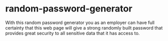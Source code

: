# random-password-generator
With this random password generator you as an employer can have full certainty that this web page will give a strong randomly built password that provides great security to all sensitive data that it has access to.
